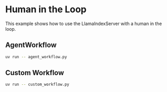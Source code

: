 # Human in the Loop

This example shows how to use the LlamaIndexServer with a human in the loop.

## AgentWorkflow

```bash
uv run -- agent_workflow.py
```

## Custom Workflow

```bash
uv run -- custom_workflow.py
```

